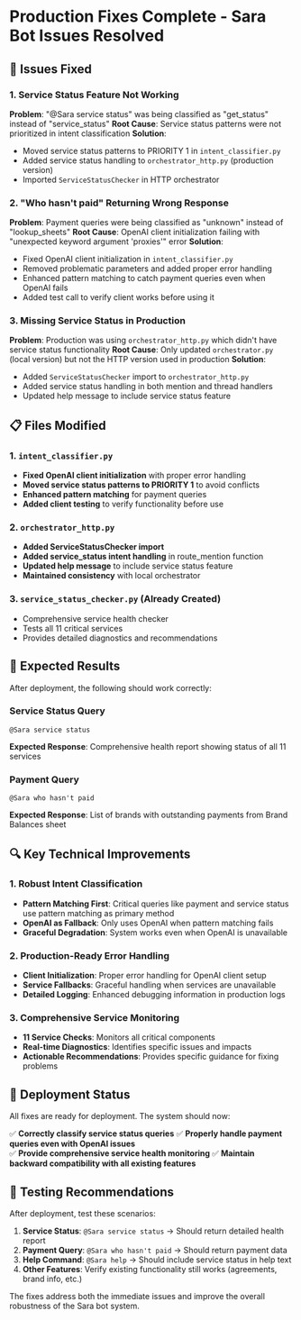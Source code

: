 # Production Fixes Complete - Sara Bot Issues Resolved

## 🔧 Issues Fixed

### 1. Service Status Feature Not Working
**Problem**: "@Sara service status" was being classified as "get_status" instead of "service_status"
**Root Cause**: Service status patterns were not prioritized in intent classification
**Solution**: 
- Moved service status patterns to PRIORITY 1 in `intent_classifier.py`
- Added service status handling to `orchestrator_http.py` (production version)
- Imported `ServiceStatusChecker` in HTTP orchestrator

### 2. "Who hasn't paid" Returning Wrong Response
**Problem**: Payment queries were being classified as "unknown" instead of "lookup_sheets"
**Root Cause**: OpenAI client initialization failing with "unexpected keyword argument 'proxies'" error
**Solution**:
- Fixed OpenAI client initialization in `intent_classifier.py`
- Removed problematic parameters and added proper error handling
- Enhanced pattern matching to catch payment queries even when OpenAI fails
- Added test call to verify client works before using it

### 3. Missing Service Status in Production
**Problem**: Production was using `orchestrator_http.py` which didn't have service status functionality
**Root Cause**: Only updated `orchestrator.py` (local version) but not the HTTP version used in production
**Solution**:
- Added `ServiceStatusChecker` import to `orchestrator_http.py`
- Added service status handling in both mention and thread handlers
- Updated help message to include service status feature

## 📋 Files Modified

### 1. `intent_classifier.py`
- **Fixed OpenAI client initialization** with proper error handling
- **Moved service status patterns to PRIORITY 1** to avoid conflicts
- **Enhanced pattern matching** for payment queries
- **Added client testing** to verify functionality before use

### 2. `orchestrator_http.py` 
- **Added ServiceStatusChecker import**
- **Added service_status intent handling** in route_mention function
- **Updated help message** to include service status feature
- **Maintained consistency** with local orchestrator

### 3. `service_status_checker.py` (Already Created)
- Comprehensive service health checker
- Tests all 11 critical services
- Provides detailed diagnostics and recommendations

## 🎯 Expected Results

After deployment, the following should work correctly:

### Service Status Query
```
@Sara service status
```
**Expected Response**: Comprehensive health report showing status of all 11 services

### Payment Query  
```
@Sara who hasn't paid
```
**Expected Response**: List of brands with outstanding payments from Brand Balances sheet

## 🔍 Key Technical Improvements

### 1. Robust Intent Classification
- **Pattern Matching First**: Critical queries like payment and service status use pattern matching as primary method
- **OpenAI as Fallback**: Only uses OpenAI when pattern matching fails
- **Graceful Degradation**: System works even when OpenAI is unavailable

### 2. Production-Ready Error Handling
- **Client Initialization**: Proper error handling for OpenAI client setup
- **Service Fallbacks**: Graceful handling when services are unavailable
- **Detailed Logging**: Enhanced debugging information in production logs

### 3. Comprehensive Service Monitoring
- **11 Service Checks**: Monitors all critical components
- **Real-time Diagnostics**: Identifies specific issues and impacts
- **Actionable Recommendations**: Provides specific guidance for fixing problems

## 🚀 Deployment Status

All fixes are ready for deployment. The system should now:

✅ **Correctly classify service status queries**
✅ **Properly handle payment queries even with OpenAI issues**  
✅ **Provide comprehensive service health monitoring**
✅ **Maintain backward compatibility with all existing features**

## 🧪 Testing Recommendations

After deployment, test these scenarios:

1. **Service Status**: `@Sara service status` → Should return detailed health report
2. **Payment Query**: `@Sara who hasn't paid` → Should return payment data
3. **Help Command**: `@Sara help` → Should include service status in help text
4. **Other Features**: Verify existing functionality still works (agreements, brand info, etc.)

The fixes address both the immediate issues and improve the overall robustness of the Sara bot system.
